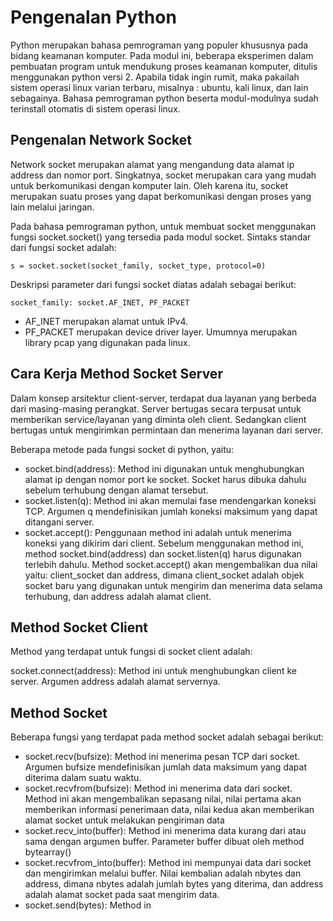 # Pengenalan Python

Python merupakan bahasa pemrograman yang populer khususnya pada bidang keamanan komputer. Pada modul ini, beberapa eksperimen dalam pembuatan program untuk mendukung proses keamanan komputer, ditulis menggunakan python versi 2. Apabila tidak ingin rumit, maka pakailah sistem operasi linux varian terbaru, misalnya : ubuntu, kali linux, dan lain sebagainya. Bahasa pemrograman python beserta modul-modulnya sudah terinstall otomatis di sistem operasi linux.


## Pengenalan Network Socket

Network socket merupakan alamat yang mengandung data alamat ip address dan nomor port. Singkatnya, socket merupakan cara yang mudah untuk berkomunikasi dengan komputer lain. Oleh karena itu, socket merupakan suatu proses yang dapat berkomunikasi dengan proses yang lain melalui jaringan.

Pada bahasa pemrograman python, untuk membuat socket menggunakan fungsi socket.socket() yang tersedia pada modul socket. Sintaks standar dari fungsi socket adalah:

```s = socket.socket(socket_family, socket_type, protocol=0)```

Deskripsi parameter dari fungsi socket diatas adalah sebagai berikut:

```socket_family: socket.AF_INET, PF_PACKET```

* AF_INET merupakan alamat untuk IPv4. 
* PF_PACKET merupakan device driver layer. Umumnya merupakan library pcap yang digunakan pada linux.


## Cara Kerja Method Socket Server 

Dalam konsep arsitektur client-server, terdapat dua layanan yang berbeda dari masing-masing perangkat. Server bertugas secara terpusat untuk memberikan service/layanan yang diminta oleh client. Sedangkan client bertugas untuk mengirimkan permintaan dan menerima layanan dari server.

Beberapa metode pada fungsi socket di python, yaitu:
* socket.bind(address): Method ini digunakan untuk menghubungkan alamat ip dengan nomor port ke socket. Socket harus dibuka dahulu sebelum terhubung dengan alamat tersebut.
* socket.listen(q): Method ini akan memulai fase mendengarkan koneksi TCP. Argumen q mendefinisikan jumlah koneksi maksimum yang dapat ditangani server.
* socket.accept(): Penggunaan method ini adalah untuk menerima koneksi yang dikirim dari client. Sebelum menggunakan method ini, method socket.bind(address) dan socket.listen(q) harus digunakan terlebih dahulu. Method socket.accept() akan mengembalikan dua nilai yaitu: client_socket dan address, dimana client_socket adalah objek socket baru yang digunakan untuk mengirim dan menerima data selama terhubung, dan address adalah alamat client.
 

## Method Socket Client

Method yang terdapat untuk fungsi di socket client adalah:

socket.connect(address): Method ini untuk menghubungkan client ke server. Argumen address adalah alamat servernya.


## Method Socket

Beberapa fungsi yang terdapat pada method socket adalah sebagai berikut:

* socket.recv(bufsize): Method ini menerima pesan TCP dari socket. Argumen bufsize mendefinisikan jumlah data maksimum yang dapat diterima dalam suatu waktu.
* socket.recvfrom(bufsize): Method ini menerima data dari socket. Method ini akan mengembalikan sepasang nilai, nilai pertama akan memberikan informasi penerimaan data, nilai kedua akan memberikan alamat socket untuk melakukan pengiriman data
* socket.recv_into(buffer): Method ini menerima data kurang dari atau sama dengan argumen buffer. Parameter buffer dibuat oleh method bytearray()
* socket.recvfrom_into(buffer): Method ini mempunyai data dari socket dan mengirimkan melalui buffer. Nilai kembalian adalah nbytes dan address, dimana nbytes adalah jumlah bytes yang diterima, dan address adalah alamat socket pada saat mengirim data.
* socket.send(bytes): Method in









